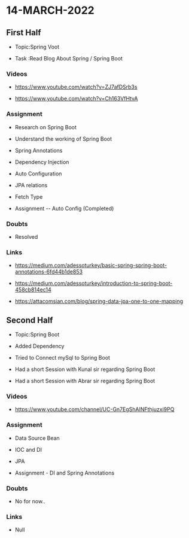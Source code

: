 # 14-MARCH-2022

## First Half

- Topic:Spring Voot

- Task :Read Blog About Spring / Spring Boot 

### Videos

- https://www.youtube.com/watch?v=ZJ7afDSrb3s

- https://www.youtube.com/watch?v=Ch163VfHtvA

### Assignment 

- Research on Spring Boot 

- Understand the working of Spring Boot 

- Spring Annotations

- Dependency Injection

- Auto Configuration

- JPA relations 

- Fetch Type

- Assignment <Status> -- Auto Config (Completed)

### Doubts

- Resolved 

### Links

- https://medium.com/adessoturkey/basic-spring-spring-boot-annotations-6fd44b1de853

- https://medium.com/adessoturkey/introduction-to-spring-boot-458cb814ec14

- https://attacomsian.com/blog/spring-data-jpa-one-to-one-mapping

## Second Half

- Topic:Spring Boot

- Added Dependency 

- Tried to Connect mySql to Spring Boot

- Had a short Session with Kunal sir regarding Spring Boot 

- Had a short Session with Abrar sir regarding Spring Boot

### Videos

- https://www.youtube.com/channel/UC-Gn7EgShAINFthjuzxi9PQ

### Assignment 

- Data Source Bean

- IOC and DI

- JPA 

- Assignment - DI and Spring Annotations <Completed>

### Doubts

- No for now..

### Links

- Null